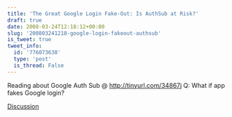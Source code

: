 ```yaml
---
title: 'The Great Google Login Fake-Out: Is AuthSub at Risk?'
draft: true
date: 2008-03-24T12:18:12+00:00
slug: '200803241218-google-login-fakeout-authsub'
is_tweet: true
tweet_info:
  id: '776073638'
  type: 'post'
  is_thread: False
---
```




Reading about Google Auth Sub @ http://tinyurl.com/34867j Q: What if app fakes Google login?

[Discussion](https://x.com/sytelus/status/776073638)
